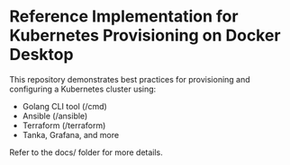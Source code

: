 # Reference Implementation for Kubernetes Provisioning on Docker Desktop

This repository demonstrates best practices for provisioning and configuring a Kubernetes cluster using:
- Golang CLI tool (/cmd)
- Ansible (/ansible)
- Terraform (/terraform)
- Tanka, Grafana, and more

Refer to the docs/ folder for more details.
